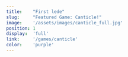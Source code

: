 ```yaml
---
title:    "First lede"
slug:     "Featured Game: Canticle!"
image:    '/assets/images/canticle_full.jpg'
position: 1
display:  'full'
link:     '/games/canticle'
color:    'purple'
---
```

